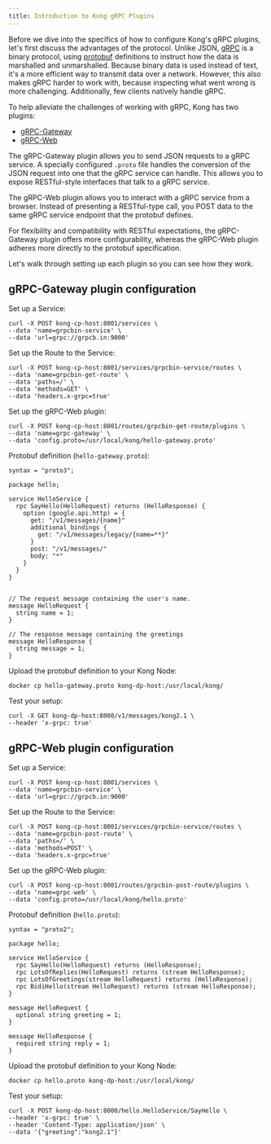 ```yaml
---
title: Introduction to Kong gRPC Plugins
---
```


Before we dive into the specifics of how to configure Kong's gRPC plugins, let's
first discuss the advantages of the protocol. Unlike JSON, [gRPC](https://en.wikipedia.org/wiki/GRPC)
is a binary protocol, using [protobuf](https://en.wikipedia.org/wiki/Protocol_Buffers)
definitions to instruct how the data is marshalled and unmarshalled. Because
binary data is used instead of text, it's a more efficient way to transmit data
over a network. However, this also makes gRPC harder to work with, because inspecting
what went wrong is more challenging. Additionally, few clients natively handle gRPC.

To help alleviate the challenges of working with gRPC, Kong has two plugins:
- [gRPC-Gateway](/hub/kong-inc/grpc-gateway)
- [gRPC-Web](/hub/kong-inc/grpc-web)

The gRPC-Gateway plugin allows you to send JSON requests to a gRPC service. A
specially configured `.proto` file handles the conversion of the JSON request
into one that the gRPC service can handle. This allows you to expose RESTful-style
interfaces that talk to a gRPC service.

The gRPC-Web plugin allows you to interact with a gRPC service from a browser.
Instead of presenting a RESTful-type call, you POST data to the same
gRPC service endpoint that the protobuf defines.

For flexibility and compatibility with RESTful expectations, the gRPC-Gateway
plugin offers more configurability, whereas the gRPC-Web plugin adheres more
directly to the protobuf specification.

Let's walk through setting up each plugin so you can see how they work.

## gRPC-Gateway plugin configuration

Set up a Service:

```
curl -X POST kong-cp-host:8001/services \
--data 'name=grpcbin-service' \
--data 'url=grpc://grpcb.in:9000'
```

Set up the Route to the Service:

```
curl -X POST kong-cp-host:8001/services/grpcbin-service/routes \
--data 'name=grpcbin-get-route' \
--data 'paths=/' \
--data 'methods=GET' \
--data 'headers.x-grpc=true'
```

Set up the gRPC-Web plugin:

```
curl -X POST kong-cp-host:8001/routes/grpcbin-get-route/plugins \
--data 'name=grpc-gateway' \
--data 'config.proto=/usr/local/kong/hello-gateway.proto'
```

Protobuf definition (`hello-gateway.proto`):

```
syntax = "proto3";

package hello;

service HelloService {
  rpc SayHello(HelloRequest) returns (HelloResponse) {
    option (google.api.http) = {
      get: "/v1/messages/{name}"
      additional_bindings {
        get: "/v1/messages/legacy/{name=**}"
      }
      post: "/v1/messages/"
      body: "*"
    }
  }
}


// The request message containing the user's name.
message HelloRequest {
  string name = 1;
}

// The response message containing the greetings
message HelloResponse {
  string message = 1;
}
```

Upload the protobuf definition to your Kong Node:

```
docker cp hello-gateway.proto kong-dp-host:/usr/local/kong/
```

Test your setup:

```
curl -X GET kong-dp-host:8000/v1/messages/kong2.1 \
--header 'x-grpc: true'
```

## gRPC-Web plugin configuration

Set up a Service:

```
curl -X POST kong-cp-host:8001/services \
--data 'name=grpcbin-service' \
--data 'url=grpc://grpcb.in:9000'
```

Set up the Route to the Service:

```
curl -X POST kong-cp-host:8001/services/grpcbin-service/routes \
--data 'name=grpcbin-post-route' \
--data 'paths=/' \
--data 'methods=POST' \
--data 'headers.x-grpc=true'
```

Set up the gRPC-Web plugin:

```
curl -X POST kong-cp-host:8001/routes/grpcbin-post-route/plugins \
--data 'name=grpc-web' \
--data 'config.proto=/usr/local/kong/hello.proto'
```

Protobuf definition (`hello.proto`):

```
syntax = "proto2";

package hello;

service HelloService {
  rpc SayHello(HelloRequest) returns (HelloResponse);
  rpc LotsOfReplies(HelloRequest) returns (stream HelloResponse);
  rpc LotsOfGreetings(stream HelloRequest) returns (HelloResponse);
  rpc BidiHello(stream HelloRequest) returns (stream HelloResponse);
}

message HelloRequest {
  optional string greeting = 1;
}

message HelloResponse {
  required string reply = 1;
}
```

Upload the protobuf definition to your Kong Node:

```
docker cp hello.proto kong-dp-host:/usr/local/kong/
```

Test your setup:

```
curl -X POST kong-dp-host:8000/hello.HelloService/SayHello \
--header 'x-grpc: true' \
--header 'Content-Type: application/json' \
--data '{"greeting":"kong2.1"}'
```
